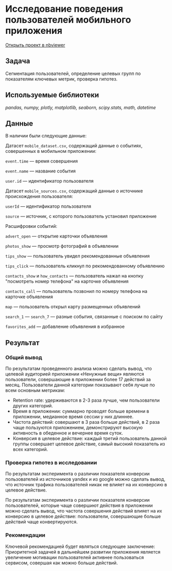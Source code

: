 # Исследование поведения пользователей мобильного приложения

[Открыть проект в nbviewer](https://nbviewer.org/github/barudenko/projects/blob/main/research_of_mobile_app_users/mobile_app_users_project.ipynb)

## Задача

Сегментация пользователей, определение целевых групп по показателям ключевых метрик, проверка гипотез.

## Используемые библиотеки
*pandas, numpy, plotly, matplotlib, seaborn, scipy.stats, math, datetime*

## Данные

В наличии были следующие данные:  

Датасет `mobile_dataset.csv`, содержащий данные о событиях, совершенных в мобильном приложении:

`event.time`  — время совершения

`event.name`  — название события

`user.id`  — идентификатор пользователя

Датасет `mobile_sources.csv`, содержащий данные о источнике происхождения пользователя:

`userId`  — идентификатор пользователя

`source`  — источник, с которого пользователь установил приложение

Расшифровки событий:

`advert_open`  — открытие карточки объявления

`photos_show`  — просмотр фотографий в объявлении

`tips_show`  — пользователь увидел рекомендованные объявления

`tips_click`  — пользователь кликнул по рекомендованному объявлению

`contacts_show`  и  `how_contacts`  — пользователь нажал на кнопку "посмотреть номер телефона" на карточке объявления

`contacts_call`  — пользователь позвонил по номеру телефона на карточке
объявления

`map`  — пользователь открыл карту размещенных объявлений

`search_1`  —  `search_7`  — разные события, связанные с поиском по сайту

`favorites_add`  — добавление объявления в избранное

## Результат

### Общий вывод

По результатам проведенного анализа можно сделать вывод, что целевой аудиторией приложении «Ненужные вещи» являются пользователи, совершающие в приложении более 17 действий за месяц. Пользователи данной категории показывают себя лучше по всем основным метрикам:
- Retention rate: удерживаются в 2-3 раза лучше, чем пользователи других категорий.
- Время в приложении: суммарно проводят больше времени в приложении, медианное время сессии у них длиннее.
- Частота действий: совершают в 3 раза больше действий, в 2 раза чаще пользуются приложением, демонстрируют высокую активность в обеденное и вечернее время суток.
- Конверсия в целевое действие: каждый третий пользователь данной группы совершает целевое действие, самый высокий показатель из всех категорий.

### Проверка гипотез в исследовании

По результатам эксперимента о различии показателя конверсии пользователей из источников yandex и из google можно сделать вывод, что источник трафика пользователей никак не влияет на их конверсию в целевое действие.

По результатам эксперимента о различии показателя конверсии пользователей, которые чаще совершиют действия в приложении можно сделать вывод, что частота совершения действий влияет на их конверсию в целевое действие: пользователи, совершающие больше действий чаще конвертируются.

### Рекомендации

Ключевой рекомендацией будет являться следующее заключение: Приоритетной задачей в дальнейшем развитии приложения является увеличение мотивации пользователей активнее пользоваться сервисом, совершая как можно больше действий.

